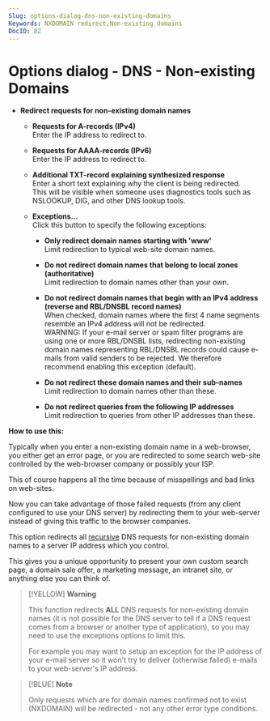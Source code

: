 ```yaml
---
Slug: options-dialog-dns-non-existing-domains
Keywords: NXDOMAIN redirect,Non-existing domains
DocID: 82
---
```

# Options dialog - DNS - Non-existing Domains

- **Redirect requests for non-existing domain names**

    - **Requests for A-records (IPv4)**\
    Enter the IP address to redirect to.

    - **Requests for AAAA-records (IPv6)**\
    Enter the IP address to redirect to.

    - **Additional TXT-record explaining synthesized response**\
    Enter a short text explaining why the client is being redirected.\
    This will be visible when someone uses diagnostics tools such as NSLOOKUP, DIG, and other DNS lookup tools.

    - **Exceptions...**\
    Click this button to specify the following exceptions:

        - **Only redirect domain names starting with 'www'**\
        Limit redirection to typical web-site domain names.

        - **Do not redirect domain names that belong to local zones (authoritative)**\
        Limit redirection to domain names other than your own.

        - **Do not redirect domain names that begin with an IPv4 address (reverse and RBL/DNSBL record names)**\
        When checked, domain names where the first 4 name segments resemble an IPv4 address will not be redirected.\
        WARNING: If your e-mail server or spam filter programs are using one or more RBL/DNSBL lists, redirecting non-existing domain names representing RBL/DNSBL records could cause e-mails from valid senders to be rejected. We therefore recommend enabling this exception (default).

        - **Do not redirect these domain names and their sub-names**\
        Limit redirection to domain names other than these.

        - **Do not redirect queries from the following IP addresses**\
        Limit redirection to queries from other IP addresses than these.

**How to use this:**

Typically when you enter a non-existing domain name in a web-browser, you either get an error page, or you are redirected to some search web-site controlled by the web-browser company or possibly your ISP.

This of course happens all the time because of misspellings and bad links on web-sites.

Now you can take advantage of those failed requests (from any client configured to use your DNS server) by redirecting them to your web-server instead of giving this traffic to the browser companies.

This option redirects all [recursive](df_recursion.md) DNS requests for non-existing domain names to a server IP address which you control.

This gives you a unique opportunity to present your own custom search page, a domain sale offer, a marketing message, an intranet site, or anything else you can think of.

> [!YELLOW] **Warning**
>
>This function redirects **ALL** DNS requests for non-existing domain names (it is not possible for the DNS server to tell if a DNS request comes from a browser or another type of application), so you may need to use the exceptions options to limit this.
>
> For example you may want to setup an exception for the IP address of your e-mail server so it won't try to deliver (otherwise failed) e-mails to your web-server's IP address.

> [!BLUE] **Note**
>
> Only requests which are for domain names confirmed not to exist (NXDOMAIN) will be redirected - not any other error type conditions.
